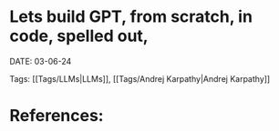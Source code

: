 
# Lets build GPT, from scratch, in code, spelled out,


DATE:  03-06-24


Tags: [[Tags/LLMs|LLMs]],  [[Tags/Andrej Karpathy|Andrej Karpathy]]

# References:





